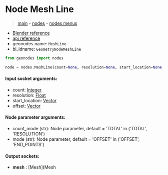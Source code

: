 # Node Mesh Line

> [main](../structure.md) - [nodes](nodes.md) - [nodes menus](nodes_menus.md)

- [Blender reference](https://docs.blender.org/manual/en/latest/modeling/geometry_nodes/mesh_primitives/mesh_line.html)
- [api reference](https://docs.blender.org/api/current/bpy.types.GeometryNodeMeshLine.html)
- geonodes name: `MeshLine`
- bl_idname: `GeometryNodeMeshLine`

```python
from geonodes import nodes

node = nodes.MeshLine(count=None, resolution=None, start_location=None, offset=None, count_mode='TOTAL', mode='OFFSET')
```

#### Input socket arguments:

- count: [Integer](Integer.md)
- resolution: [Float](Float.md)
- start_location: [Vector](Vector.md)
- offset: [Vector](Vector.md)

#### Node parameter arguments:

- count_mode (str): Node parameter, default = 'TOTAL' in ('TOTAL', 'RESOLUTION')
- mode (str): Node parameter, default = 'OFFSET' in ('OFFSET', 'END_POINTS')

#### Output sockets:

- **mesh** : [Mesh](Mesh


